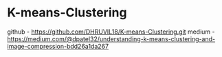 # K-means-Clustering

github - https://github.com/DHRUVIL18/K-means-Clustering.git
medium - https://medium.com/@dpatel32/understanding-k-means-clustering-and-image-compression-bdd26a1da267
